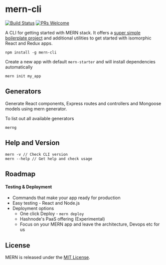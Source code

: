 # mern-cli
[![Build Status](https://travis-ci.org/Hashnode/mern-cli.svg?branch=v3.0.0)](https://travis-ci.org/Hashnode/mern-cli)
[![PRs Welcome](https://img.shields.io/badge/PRs-welcome-brightgreen.svg?style=flat-square)](http://makeapullrequest.com)

A CLI for getting started with MERN stack. It offers a [super simple boilerplate project](https://github.com/Hashnode/mern-starter) and additional utilities to get started with isomorphic React and Redux apps.

```
npm install -g mern-cli
```

Create a new app with default `mern-starter` and will install dependencies automatically
```
mern init my_app
```

## Generators

Generate React components, Express routes and controllers and Mongoose models using mern generator. 

To list out all available generators
```
merng
```

## Help and Version

```
mern -v // Check CLI version
mern --help // Get help and check usage
```

## Roadmap

#### Testing & Deployment

- Commands that make your app ready for production
- Easy testing - React and Node.js
- Deployment options 
	- One click Deploy - `mern deploy`
	- Hashnode's PaaS offering (Experimental)
   - Focus on your MERN app and leave the architecture, Devops etc for us

## License

MERN is released under the [MIT License](http://www.opensource.org/licenses/MIT).